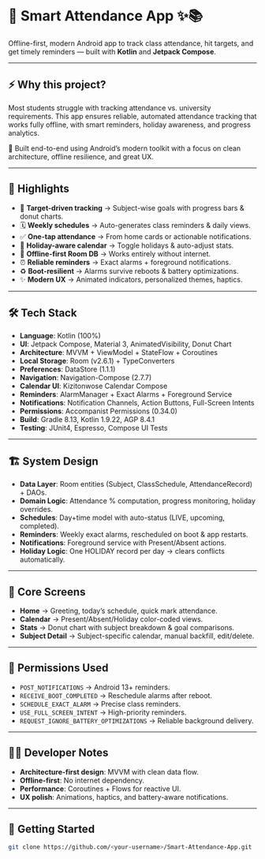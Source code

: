 # 📱 Smart Attendance App ✨📚

Offline-first, modern Android app to track class attendance, hit targets, and get timely reminders — built with **Kotlin** and **Jetpack Compose**.

---

## ⚡ Why this project?
Most students struggle with tracking attendance vs. university requirements. This app ensures reliable, automated attendance tracking that works fully offline, with smart reminders, holiday awareness, and progress analytics.

🚀 Built end-to-end using Android’s modern toolkit with a focus on clean architecture, offline resilience, and great UX.

---

## 🌟 Highlights

- 🎯 **Target-driven tracking** → Subject-wise goals with progress bars & donut charts.  
- 🗓️ **Weekly schedules** → Auto-generates class reminders & daily views.  
- ✅ **One-tap attendance** → From home cards or actionable notifications.  
- 📅 **Holiday-aware calendar** → Toggle holidays & auto-adjust stats.  
- 🔕 **Offline-first Room DB** → Works entirely without internet.  
- ⏰ **Reliable reminders** → Exact alarms + foreground notifications.  
- ♻️ **Boot-resilient** → Alarms survive reboots & battery optimizations.  
- ✨ **Modern UX** → Animated indicators, personalized themes, haptics.  

---

## 🛠️ Tech Stack

- **Language**: Kotlin (100%)  
- **UI**: Jetpack Compose, Material 3, AnimatedVisibility, Donut Chart  
- **Architecture**: MVVM + ViewModel + StateFlow + Coroutines  
- **Local Storage**: Room (v2.6.1) + TypeConverters  
- **Preferences**: DataStore (1.1.1)  
- **Navigation**: Navigation-Compose (2.7.7)  
- **Calendar UI**: Kizitonwose Calendar Compose  
- **Reminders**: AlarmManager + Exact Alarms + Foreground Service  
- **Notifications**: Notification Channels, Action Buttons, Full-Screen Intents  
- **Permissions**: Accompanist Permissions (0.34.0)  
- **Build**: Gradle 8.13, Kotlin 1.9.22, AGP 8.4.1  
- **Testing**: JUnit4, Espresso, Compose UI Tests  

---

## 🏗️ System Design

- **Data Layer**: Room entities (Subject, ClassSchedule, AttendanceRecord) + DAOs.  
- **Domain Logic**: Attendance % computation, progress monitoring, holiday overrides.  
- **Schedules**: Day+time model with auto-status (LIVE, upcoming, completed).  
- **Reminders**: Weekly exact alarms, rescheduled on boot & app restarts.  
- **Notifications**: Foreground service with Present/Absent actions.  
- **Holiday Logic**: One HOLIDAY record per day → clears conflicts automatically.  

---

## 📲 Core Screens

- **Home** → Greeting, today’s schedule, quick mark attendance.  
- **Calendar** → Present/Absent/Holiday color-coded views.  
- **Stats** → Donut chart with subject breakdown & goal comparisons.  
- **Subject Detail** → Subject-specific calendar, manual backfill, edit/delete.  

---

## 🔑 Permissions Used

- `POST_NOTIFICATIONS` → Android 13+ reminders.  
- `RECEIVE_BOOT_COMPLETED` → Reschedule alarms after reboot.  
- `SCHEDULE_EXACT_ALARM` → Precise class reminders.  
- `USE_FULL_SCREEN_INTENT` → High-priority reminders.  
- `REQUEST_IGNORE_BATTERY_OPTIMIZATIONS` → Reliable background delivery.  

---

## 🧑‍💻 Developer Notes

- **Architecture-first design**: MVVM with clean data flow.  
- **Offline-first**: No internet dependency.  
- **Performance**: Coroutines + Flows for reactive UI.  
- **UX polish**: Animations, haptics, and battery-aware notifications.  

---

## 🚀 Getting Started

```bash
git clone https://github.com/<your-username>/Smart-Attendance-App.git
